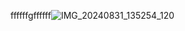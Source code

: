 ffffffgffffff![IMG_20240831_135254_120](https://github.com/user-attachments/assets/2d0e8963-0207-4aea-b74c-c93f6f45677a)
